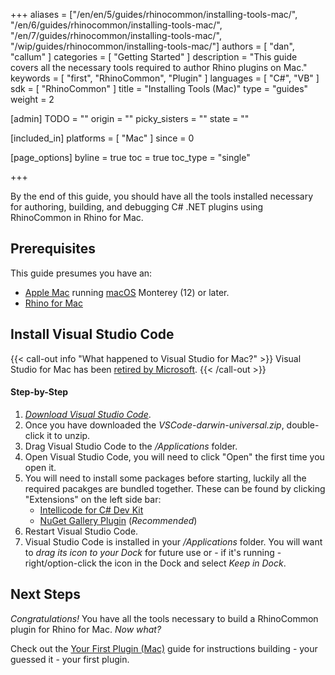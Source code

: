 +++
aliases = ["/en/en/5/guides/rhinocommon/installing-tools-mac/", "/en/6/guides/rhinocommon/installing-tools-mac/", "/en/7/guides/rhinocommon/installing-tools-mac/", "/wip/guides/rhinocommon/installing-tools-mac/"]
authors = [ "dan", "callum" ]
categories = [ "Getting Started" ]
description = "This guide covers all the necessary tools required to author Rhino plugins on Mac."
keywords = [ "first", "RhinoCommon", "Plugin" ]
languages = [ "C#", "VB" ]
sdk = [ "RhinoCommon" ]
title = "Installing Tools (Mac)"
type = "guides"
weight = 2

[admin]
TODO = ""
origin = ""
picky_sisters = ""
state = ""

[included_in]
platforms = [ "Mac" ]
since = 0

[page_options]
byline = true
toc = true
toc_type = "single"

+++


By the end of this guide, you should have all the tools installed necessary for authoring, building, and debugging C# .NET plugins using RhinoCommon in Rhino for Mac.

## Prerequisites

This guide presumes you have an:

- [Apple Mac](http://store.apple.com/) running [macOS](https://www.apple.com/osx/) Monterey (12) or later.
- [Rhino for Mac](https://www.rhino3d.com/download/)

## Install Visual Studio Code

{{< call-out info "What happened to Visual Studio for Mac?" >}}
Visual Studio for Mac has been [retired by Microsoft](https://learn.microsoft.com/en-us/visualstudio/mac/what-happened-to-vs-for-mac?view=vsmac-2022).
{{< /call-out >}}

#### Step-by-Step

1. *[Download Visual Studio Code](https://code.visualstudio.com/)*.
1. Once you have downloaded the *VSCode-darwin-universal.zip*, double-click it to unzip.
1. Drag Visual Studio Code to the */Applications* folder.
1. Open Visual Studio Code, you will need to click "Open" the first time you open it.
1. You will need to install some packages before starting, luckily all the required pacakges are bundled together. These can be found by clicking "Extensions" on the left side bar:
   - [Intellicode for C# Dev Kit](https://marketplace.visualstudio.com/items?itemName=ms-dotnettools.vscodeintellicode-csharp)
   - [NuGet Gallery Plugin](https://marketplace.visualstudio.com/items?itemName=patcx.vscode-nuget-gallery) (*Recommended*)
1. Restart Visual Studio Code.
1. Visual Studio Code is installed in your */Applications* folder. You will want to *drag its icon to your Dock* for future use or - if it's running - right/option-click the icon in the Dock and select *Keep in Dock*.

## Next Steps

*Congratulations!*  You have all the tools necessary to build a RhinoCommon plugin for Rhino for Mac.  *Now what?*

Check out the [Your First Plugin (Mac)](/guides/rhinocommon/your-first-plugin-mac) guide for instructions building - your guessed it - your first plugin.
